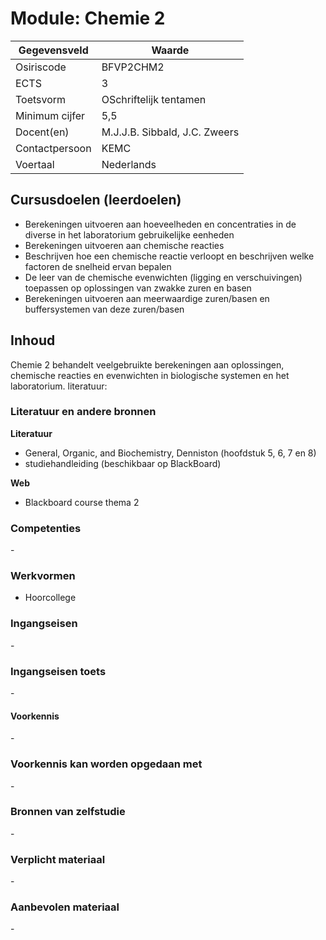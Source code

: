 # Module: Chemie 2

| Gegevensveld  | Waarde |
| ------------- | ------------- |
| Osiriscode  | BFVP2CHM2  |
| ECTS  | 3 |
| Toetsvorm  | OSchriftelijk tentamen |
| Minimum cijfer  | 5,5 |
| Docent(en)  | M.J.J.B. Sibbald, 	J.C. Zweers |
| Contactpersoon  | KEMC |
| Voertaal  | Nederlands |

## Cursusdoelen (leerdoelen)

- Berekeningen uitvoeren aan hoeveelheden en concentraties in de diverse in het laboratorium gebruikelijke eenheden
- Berekeningen uitvoeren aan chemische reacties
- Beschrijven hoe een chemische reactie verloopt en beschrijven welke factoren de snelheid ervan bepalen
- De leer van de chemische evenwichten (ligging en verschuivingen) toepassen op oplossingen van zwakke zuren en basen
- Berekeningen uitvoeren aan meerwaardige zuren/basen en buffersystemen van deze zuren/basen

## Inhoud

Chemie 2 behandelt veelgebruikte berekeningen aan oplossingen, chemische reacties en 
evenwichten in biologische systemen en het laboratorium.
literatuur:

### Literatuur en andere bronnen

**Literatuur**
- General, Organic, and Biochemistry, Denniston (hoofdstuk 5, 6, 7 en 8)
- studiehandleiding (beschikbaar op BlackBoard)

**Web**
- Blackboard course thema 2

### Competenties
\-

### Werkvormen  
- Hoorcollege

### Ingangseisen 
\- 

### Ingangseisen toets
\- 

#### Voorkennis
\-

### Voorkennis kan worden opgedaan met
\-

### Bronnen van zelfstudie
\-

### Verplicht materiaal
\-

### Aanbevolen materiaal
\-

